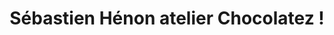 ---
title: "Sébastien Hénon atelier Chocolatez !"
url: /plombieres-les-dijon/sebastien-henon-atelier-chocolatez/
shop: chocolat
---